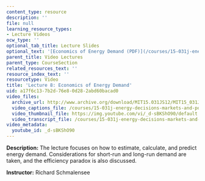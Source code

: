 ```yaml
---
content_type: resource
description: ''
file: null
learning_resource_types:
- Lecture Videos
ocw_type: ''
optional_tab_title: Lecture Slides
optional_text: '[Economics of Energy Demand (PDF)](/courses/15-031j-energy-decisions-markets-and-policies-spring-2012/resources/mit15_031js12_lec8)'
parent_title: Video Lectures
parent_type: CourseSection
related_resources_text: ''
resource_index_text: ''
resourcetype: Video
title: 'Lecture 8: Economics of Energy Demand'
uid: a17f6c13-7b2d-76e8-0d28-2abd60bacad0
video_files:
  archive_url: http://www.archive.org/download/MIT15.031JS12/MIT15_031JS12_lec08_300k.mp4
  video_captions_file: /courses/15-031j-energy-decisions-markets-and-policies-spring-2012/859b78c7d1f851678b98c51c16242a83_d-sBKShO90.vtt
  video_thumbnail_file: https://img.youtube.com/vi/_d-sBKShO90/default.jpg
  video_transcript_file: /courses/15-031j-energy-decisions-markets-and-policies-spring-2012/a1b441860b46ce6d85f8c20f679d1d7e_d-sBKShO90.pdf
video_metadata:
  youtube_id: _d-sBKShO90
---
```


**Description:** The lecture focuses on how to estimate, calculate, and predict energy demand. Considerations for short-run and long-run demand are taken, and the efficiency paradox is also discussed.

**Instructor:** Richard Schmalensee